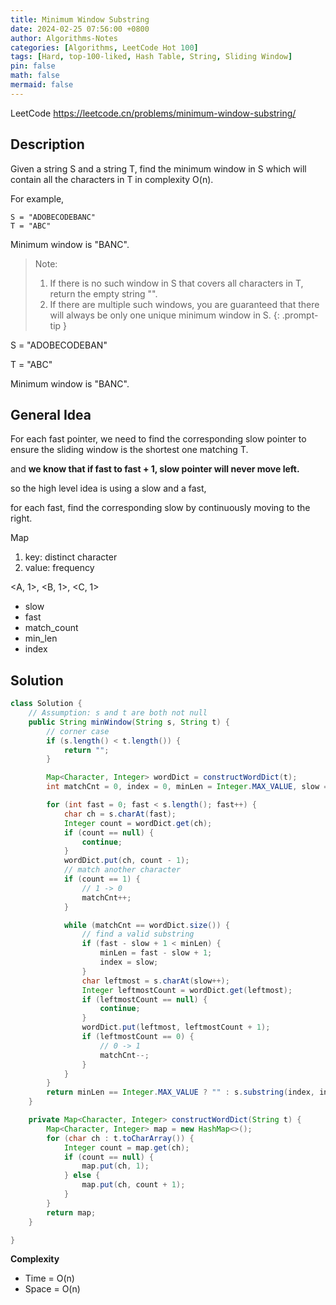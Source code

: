 ```yaml
---
title: Minimum Window Substring
date: 2024-02-25 07:56:00 +0800
author: Algorithms-Notes
categories: [Algorithms, LeetCode Hot 100]
tags: [Hard, top-100-liked, Hash Table, String, Sliding Window]
pin: false
math: false
mermaid: false
---
```


LeetCode <https://leetcode.cn/problems/minimum-window-substring/>

## Description

Given a string S and a string T, find the minimum window in S which will contain all the characters in T in complexity O(n).

For example,

```
S = "ADOBECODEBANC"
T = "ABC"
```

Minimum window is "BANC".

> Note:
>   1. If there is no such window in S that covers all characters in T, return the empty string "".
>   2. If there are multiple such windows, you are guaranteed that there will always be only one unique minimum window in S.
{: .prompt-tip }

S = "ADOBECODEBAN"

T = "ABC"

Minimum window is "BANC".

## General Idea

For each fast pointer, we need to find the corresponding slow pointer to ensure the sliding window is the shortest one matching T.

and **we know that if fast to fast + 1, slow pointer will never move left.**

so the high level idea is using a slow and a fast, 

for each fast, find the corresponding slow by continuously moving to the right.

Map
1. key: distinct character
2. value: frequency

<A, 1>, <B, 1>, <C, 1>

* slow
* fast
* match_count
* min_len
* index


## Solution

```java
class Solution {
    // Assumption: s and t are both not null
    public String minWindow(String s, String t) {
        // corner case
        if (s.length() < t.length()) {
            return "";
        }

        Map<Character, Integer> wordDict = constructWordDict(t);
        int matchCnt = 0, index = 0, minLen = Integer.MAX_VALUE, slow = 0;

        for (int fast = 0; fast < s.length(); fast++) {
            char ch = s.charAt(fast);
            Integer count = wordDict.get(ch);
            if (count == null) {
                continue;
            }
            wordDict.put(ch, count - 1);
            // match another character
            if (count == 1) {
                // 1 -> 0
                matchCnt++;
            }

            while (matchCnt == wordDict.size()) {
                // find a valid substring
                if (fast - slow + 1 < minLen) {
                    minLen = fast - slow + 1;
                    index = slow;
                }
                char leftmost = s.charAt(slow++);
                Integer leftmostCount = wordDict.get(leftmost);
                if (leftmostCount == null) {
                    continue;
                }
                wordDict.put(leftmost, leftmostCount + 1);
                if (leftmostCount == 0) {
                    // 0 -> 1
                    matchCnt--;
                }
            }
        }
        return minLen == Integer.MAX_VALUE ? "" : s.substring(index, index + minLen);
    }

    private Map<Character, Integer> constructWordDict(String t) {
        Map<Character, Integer> map = new HashMap<>();
        for (char ch : t.toCharArray()) {
            Integer count = map.get(ch);
            if (count == null) {
                map.put(ch, 1);
            } else {
                map.put(ch, count + 1);
            }
        }
        return map;
    }

}
```

**Complexity**

* Time = O(n) 
* Space = O(n) 